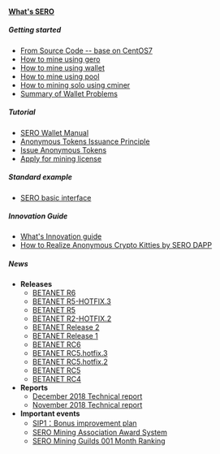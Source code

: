 #### [What's SERO](?file=home-Home)

##### Getting started

- [From Source Code -- base on CentOS7](?file=Start/from-the-sourcecode-base-on-centos7)
- [How to mine using gero](?file=Start/from-the-binary-package)
- [How to mine using wallet](?file=Start/mined-from-the-wallet)
- [How to mine using pool](?file=Start/mined-in-the-mine-pool)
- [How to mining solo using cminer](?file=Start/how-to-connect-gero-using-cminer)
- [Summary of Wallet Problems](?file=Start/wallet-trouble-shooting-help)

##### Tutorial

- [SERO Wallet Manual](?file=Tutorial/manual-of-wallet)
- [Anonymous Tokens Issuance Principle](?file=Tutorial/principle-of-anonymous-token)
- [Issue Anonymous Tokens](?file=Tutorial/practice-of-anonymous-token)
- [Apply for mining license](?file=Tutorial/apply-for-mining-license)

##### Standard example

- [SERO basic interface](?file=Example/sero-basic-interface)

##### Innovation Guide

- [What's Innovation guide](?file=Innovation/what-is-innovation-guide)
- [How to Realize Anonymous Crypto Kitties by SERO DAPP](?file=Innovation/sero-crypto-kitties)

##### News

- **Releases**
  - [BETANET R6](?file=News/Release/SERO-BETANET-R6)
  - [BETANET R5-HOTFIX.3](?file=News/Release/SERO-BETANET-R5-HOTFIX.3)
  - [BETANET R5](?file=News/Release/SERO-BETANET-R5)
  - [BETANET R2-HOTFIX.2](?file=News/Release/SERO-BETANET-R2-HOTFIX.2)
  - [BETANET Release 2](?file=News/Release/SERO-BETANET-R2)
  - [BETANET Release 1](?file=News/Release/SERO-BETANET-R1)
  - [BETANET RC6](?file=News/Release/SERO-BETANET-RC6)
  - [BETANET RC5.hotfix.3](?file=News/Release/SERO-BETANET-RC5.hotfix.3)
  - [BETANET RC5.hotfix.2](?file=News/Release/SERO-BETANET-RC5.hotfix.2)
  - [BETANET RC5](?file=News/Release/SERO-BETANET-RC5)
  - [BETANET RC4](?file=News/Release/SERO-BETANET-RC4)
- **Reports**
  - [December 2018 Technical report](?file=News/Report/201812-tech-report)
  - [November 2018 Technical report](?file=News/Report/201811-tech-report)
- **Important events**
  - [SIP1：Bonus improvement plan](?file=News/Important/sip1-mine-reward-plan)
  - [SERO Mining Association Award System](?file=News/Important/guild-award-plan)
  - [SERO Mining Guilds 001 Month Ranking](?file=News/Important/the-first-phase-of-guild-awards)

